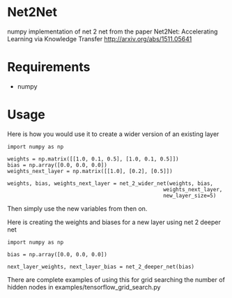 # Net2Net
numpy implementation of net 2 net from the paper Net2Net: Accelerating Learning via Knowledge Transfer http://arxiv.org/abs/1511.05641

# Requirements
- numpy

# Usage
Here is how you would use it to create a wider version of an existing layer

    import numpy as np
    
    weights = np.matrix([[1.0, 0.1, 0.5], [1.0, 0.1, 0.5]])
    bias = np.array([0.0, 0.0, 0.0])
    weights_next_layer = np.matrix([[1.0], [0.2], [0.5]])
    
    weights, bias, weights_next_layer = net_2_wider_net(weights, bias,
                                                      weights_next_layer,
                                                      new_layer_size=5)
Then simply use the new variables from then on.

Here is creating the weights and biases for a new layer using net 2 deeper net

    import numpy as np
    
    bias = np.array([0.0, 0.0, 0.0])
    
    next_layer_weights, next_layer_bias = net_2_deeper_net(bias)

There are complete examples of using this for grid searching the number of hidden nodes in examples/tensorflow_grid_search.py